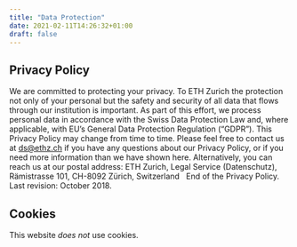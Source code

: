 ```yaml
---
title: "Data Protection"
date: 2021-02-11T14:26:32+01:00
draft: false
---
```


## Privacy Policy

We are committed to protecting your privacy. To ETH Zurich the protection not only of your personal but the safety and security of all data that flows through our institution is important. As part of this effort, we process personal data in accordance with the Swiss Data Protection Law and, where applicable, with EU’s General Data Protection Regulation (“GDPR”). This Privacy Policy may change from time to time. Please feel free to contact us at ds@ethz.ch if you have any questions about our Privacy Policy, or if you need more information than we have shown here. Alternatively, you can reach us at our postal address: ETH Zurich, Legal Service (Datenschutz), Rämistrasse 101, CH-8092 Zürich, Switzerland
 
End of the Privacy Policy. Last revision: October 2018.

## Cookies

This website *does not* use cookies.
